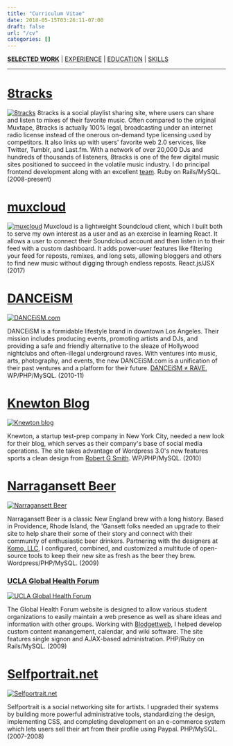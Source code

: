 ```yaml
---
title: "Curriculum Vitae"
date: 2018-05-15T03:26:11-07:00
draft: false
url: "/cv"
categories: []
---
```


<div class="center cv_menu">
  <a href="/cv#work"><strong>SELECTED WORK</strong></a> |
  <a href="/cv/experience">EXPERIENCE</a> |
  <a href="/cv/education">EDUCATION</a> |
  <a href="/cv/skills">SKILLS</a>
  <br />
</div>

---

# [8tracks](http://www.8tracks.com/)

[![8tracks](/img/sites/8tracks-thumb.png#thumbnail)](/img/sites/8tracks.jpg)
8tracks is a social playlist sharing site, where users can share and listen to mixes of their favorite music. Often compared to the original Muxtape, 8tracks is actually 100% legal, broadcasting under an internet radio license instead of the onerous on-demand type licensing used by competitors. It also links up with users' favorite web 2.0 services, like Twitter, Tumblr, and Last.fm. With a network of over 20,000 DJs and hundreds of thousands of listeners, 8tracks is one of the few digital music sites positioned to succeed in the volatile music industry. I do principal frontend development along with an excellent <a href="http://8tracks.com/team">team</a>. Ruby on Rails/MySQL. (2008-present)

# [muxcloud](http://muxcloud.matthewcieplak.com/)

[![muxcloud](/img/sites/muxcloud-thumb.png#thumbnail)](/img/sites/muxcloud.jpg)
Muxcloud is a lightweight Soundcloud client, which I built both to serve my own interest as a user and as an exercise in learning React. It allows a user to connect their Soundcloud account and then listen in to their feed with a custom dashboard. It adds power-user features like filtering your feed for reposts, remixes, and long sets, allowing bloggers and others to find new music without digging through endless reposts. React.js/JSX (2017)



# [DANCEiSM](http://danceism.com/)

[![DANCEiSM.com](/img/sites/danceism-thumb.jpg#thumbnail)](/img/sites/danceism.jpg)

DANCEiSM is a formidable lifestyle brand in downtown Los Angeles. Their mission includes producing events, promoting artists and DJs, and providing a safe and friendly alternative to the sleaze of Hollywood nightclubs and often-illegal underground raves. With ventures into music, arts, photography, and events, the new DANCEiSM.com is a unification of their past ventures and a platform for their future. [DANCEiSM ≠ RAVE.](http://blogdowntown.com/2010/02/5131-danceism-is-not-a-rave) WP/PHP/MySQL.  (2010-11)



# [Knewton Blog](http://knewton.com/blog)

[![Knewton blog](/img/sites/knewton-thumb.png#thumbnail)](/img/sites/knewton.png) 

Knewton, a startup test-prep company in New York City, needed a new look for their blog, which serves as their company's base of social media operations. The site takes advantage of Wordpress 3.0's new features sports a clean design from [Robert G Smith](http://smithrgs.com/). WP/PHP/MySQL. (2010)

<!--
### [Dilettante Recordings](http://thedilettantes.net/)

[![Dillettante Recordings](/img/sites/dilettante-thumb.png#thumbnail)](/img/sites/dilettante.jpg) 

Dilettante Recordings is a Los Angeles-based record label, host to progressive musicians both new and old. Featuring a clean and relaxed design that focuses the attention on the artists themselves, their new site was built from scratch using custom-made themes and plugins for Wordpress — including a new audio/video/photo media player as well as e-commerce functionality. Wordpress/PHP/MySQL. (2009-2010)
-->


<!--### [The Unusual Times](http://unusualtimes.net/)

[![The Unusual Times](/img/sites/unusualtimes-thumb.png#thumbnail)](/img/sites/unusualtimes.jpg) 


The Unusual Times is a blog dedicated to the odd, the curious, and peculiar. Curated by the purveyors of Hendrick's Gin, (a most unusual gin), the blog was maintained on a cumbersome custom-developed CMS. I built scripts to migrate several years of archives to the Wordpress platform and developed a new frontend with help from the designers at [Neon and Sons](http://www.neonandsons.com/) Wordpress/PHP/MySQL.  
(2010)-->


# [Narragansett Beer](http://www.narragansettbeer.com/)

[![Narragansett Beer](/img/sites/narragansett-thumb.png#thumbnail)](/img/sites/narragansett.png) 

Narragansett Beer is a classic New England brew with a long history. Based in Providence, Rhode Island, the 'Gansett folks needed an upgrade to their site to help share their some of their story and connect with their community of enthusiastic beer drinkers. Partnering with the designers at [Komo, LLC](http://www.hellokomo.com/), I configured, combined, and customized a multitude of open-source tools to keep their new site as fresh as the beer they brew. Wordpress/PHP/MySQL. (2009)

<!--
### [Lost in Records](http://www.lostinrecords.org/)

[![Lost in Records](/img/sites/lostinrecords-thumb.png#thumbnail)](/img/sites/lostinrecords.png)

A brand-new independent record label based in Brooklyn, NY, Lost In Records uses a custom-built CMS designed for ease of use and flexibility. The blog and record inventory system make it easy to add streaming audio to records or newsposts. Ruby on Rails/MySQL. (2008)-->

### [UCLA Global Health Forum](http://www.uclaghf.com/)

[![UCLA Global Health Forum](/img/sites/ucla-thumb.png#thumbnail)](/img/sites/ucla.jpg) 

The Global Health Forum website is designed to allow various student organizations to easily maintain a web presence as well as share ideas and information with other groups. Working with [Blodgettweb](http://www.blodgettweb.com/), I helped develop custom content manangement, calendar, and wiki software. The site features single signon and AJAX-based administration. PHP/Ruby on Rails/MySQL. (2009)

# [Selfportrait.net](http://www.selfportrait.net/)

[![Selfportrait.net](/img/sites/selfportrait-thumb.png#thumbnail)](/img/sites/selfportrait.jpg)

Selfportrait is a social networking site for artists. I upgraded their systems by building more powerful administrative tools, standardizing the design, implementing CSS, and completing development on an e-commerce system which lets users sell their art from their profile using Paypal. PHP/MySQL.  
(2007-2008)
